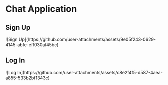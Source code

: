<h1>Chat Application</h1>
<h2>
  Sign Up
</h2>
![Sign Up](https://github.com/user-attachments/assets/9e05f243-0629-4145-abfe-eff030af45bc)
<h2>
  Log In
</h2>
![Log In](https://github.com/user-attachments/assets/c8e2f4f5-d587-4aea-a855-533b2bf1343c)

